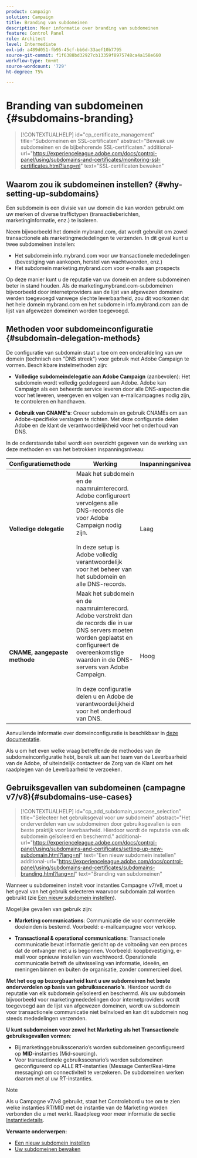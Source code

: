 ```yaml
---
product: campaign
solution: Campaign
title: Branding van subdomeinen
description: Meer informatie over branding van subdomeinen
feature: Control Panel
role: Architect
level: Intermediate
exl-id: a489d051-fb95-45cf-bb6d-33aef10b7795
source-git-commit: f1f6388bd32927cb13359f8975748ca4a158e660
workflow-type: tm+mt
source-wordcount: '729'
ht-degree: 75%

---
```


# Branding van subdomeinen {#subdomains-branding}

>[!CONTEXTUALHELP]
>id="cp_certificate_management"
>title="Subdomeinen en SSL-certificaten"
>abstract="Bewaak uw subdomeinen en de bijbehorende SSL-certificaten."
>additional-url="https://experienceleague.adobe.com/docs/control-panel/using/subdomains-and-certificates/monitoring-ssl-certificates.html?lang=nl" text="SSL-certificaten bewaken"

## Waarom zou ik subdomeinen instellen? {#why-setting-up-subdomains}

Een subdomein is een divisie van uw domein die kan worden gebruikt om uw merken of diverse traffictypen (transactieberichten, marketinginformatie, enz.) te isoleren.

Neem bijvoorbeeld het domein mybrand.com, dat wordt gebruikt om zowel transactionele als marketingmededelingen te verzenden. In dit geval kunt u twee subdomeinen instellen:

* Het subdomein info.mybrand.com voor uw transactionele mededelingen (bevestiging van aankopen, herstel van wachtwoorden, enz.)
* Het subdomein marketing.mybrand.com voor e-mails aan prospects

Op deze manier kunt u de reputatie van uw domein en andere subdomeinen beter in stand houden. Als de marketing.mybrand.com-subdomeinen bijvoorbeeld door internetproviders aan de lijst van afgewezen domeinen werden toegevoegd vanwege slechte leverbaarheid, zou dit voorkomen dat het hele domein mybrand.com en het subdomein info.mybrand.com aan de lijst van afgewezen domeinen worden toegevoegd.

## Methoden voor subdomeinconfiguratie {#subdomain-delegation-methods}

De configuratie van subdomain staat u toe om een onderafdeling van uw domein (technisch een &quot;DNS streek&quot;) voor gebruik met Adobe Campaign te vormen. Beschikbare instelmethoden zijn:

* **Volledige subdomeindelegatie aan Adobe Campaign** (aanbevolen): Het subdomein wordt volledig gedelegeerd aan Adobe. Adobe kan Campaign als een beheerde service leveren door alle DNS-aspecten die voor het leveren, weergeven en volgen van e-mailcampagnes nodig zijn, te controleren en handhaven.

* **Gebruik van CNAME&#39;s**: Creeer subdomain en gebruik CNAMEs om aan Adobe-specifieke verslagen te richten. Met deze configuratie delen Adobe en de klant de verantwoordelijkheid voor het onderhoud van DNS.

In de onderstaande tabel wordt een overzicht gegeven van de werking van deze methoden en van het betrokken inspanningsniveau:

| Configuratiemethode | Werking | Inspanningsniveau |
|---|---|---|
| **Volledige delegatie** | Maak het subdomein en de naamruimterecord. Adobe configureert vervolgens alle DNS-records die voor Adobe Campaign nodig zijn.<br/><br/>In deze setup is Adobe volledig verantwoordelijk voor het beheer van het subdomein en alle DNS-records. | Laag |
| **CNAME, aangepaste methode** | Maak het subdomein en de naamruimterecord. Adobe verstrekt dan de records die in uw DNS servers moeten worden geplaatst en configureert de overeenkomstige waarden in de DNS-servers van Adobe Campaign.<br/><br/>In deze configuratie delen u en Adobe de verantwoordelijkheid voor het onderhoud van DNS. | Hoog |

Aanvullende informatie over domeinconfiguratie is beschikbaar in [deze documentatie](https://experienceleague.adobe.com/docs/deliverability-learn/deliverability-best-practice-guide/additional-resources/product-specific-resources/campaign/ac-domain-name-setup.html).

Als u om het even welke vraag betreffende de methodes van de subdomeinconfiguratie hebt, bereik uit aan het team van de Leverbaarheid van de Adobe, of uiteindelijk contacteer de Zorg van de Klant om het raadplegen van de Leverbaarheid te verzoeken.

## Gebruiksgevallen van subdomeinen (campagne v7/v8){#subdomains-use-cases}

>[!CONTEXTUALHELP]
>id="cp_add_subdomain_usecase_selection"
>title="Selecteer het gebruiksgeval voor uw subdomein"
>abstract="Het onderverdelen van uw subdomeinen door gebruiksgevallen is een beste praktijk voor leverbaarheid. Hierdoor wordt de reputatie van elk subdomein geïsoleerd en beschermd."
>additional-url="https://experienceleague.adobe.com/docs/control-panel/using/subdomains-and-certificates/setting-up-new-subdomain.html?lang=nl" text="Een nieuw subdomein instellen"
>additional-url="https://experienceleague.adobe.com/docs/control-panel/using/subdomains-and-certificates/subdomains-branding.html?lang=nl" text="Branding van subdomeinen"

Wanneer u subdomeinen instelt voor instanties Campagne v7/v8, moet u het geval van het gebruik selecteren waarvoor subdomain zal worden gebruikt (zie [Een nieuw subdomein instellen](../../subdomains-certificates/using/setting-up-new-subdomain.md)).

Mogelijke gevallen van gebruik zijn:

* **Marketing communications**: Communicatie die voor commerciële doeleinden is bestemd. Voorbeeld: e-mailcampagne voor verkoop.

* **Transactional &amp; operational communications**: Transactionele communicatie bevat informatie gericht op de voltooiing van een proces dat de ontvanger met u is begonnen. Voorbeeld: koopbevestiging, e-mail voor opnieuw instellen van wachtwoord. Operationele communicatie betreft de uitwisseling van informatie, ideeën, en meningen binnen en buiten de organisatie, zonder commercieel doel.

**Met het oog op bezorgbaarheid kunt u uw subdomeinen het beste onderverdelen op basis van gebruiksscenario’s**. Hierdoor wordt de reputatie van elk subdomein geïsoleerd en beschermd. Als uw subdomein bijvoorbeeld voor marketingmededelingen door internetproviders wordt toegevoegd aan de lijst van afgewezen domeinen, wordt uw subdomein voor transactionele communicatie niet beïnvloed en kan dit subdomein nog steeds mededelingen verzenden.

**U kunt subdomeinen voor zowel het Marketing als het Transactionele gebruiksgevallen vormen**:

* Bij marketinggebruiksscenario’s worden subdomeinen geconfigureerd op **MID**-instanties (Mid-sourcing).
* Voor transactionele gebruiksscenario’s worden subdomeinen geconfigureerd op ALLE **RT**-instanties (Message Center/Real-time messaging) om connectiviteit te verzekeren. De subdomeinen werken daarom met al uw RT-instanties.

>[!NOTE]
>
>Als u Campagne v7/v8 gebruikt, staat het Controlebord u toe om te zien welke instanties RT/MID met de instantie van de Marketing worden verbonden die u met werkt. Raadpleeg voor meer informatie de sectie [Instantiedetails](../../instances-settings/using/instance-details.md).

**Verwante onderwerpen:**

* [Een nieuw subdomein instellen](../../subdomains-certificates/using/setting-up-new-subdomain.md)
* [Uw subdomeinen bewaken](../../subdomains-certificates/using/monitoring-subdomains.md)

